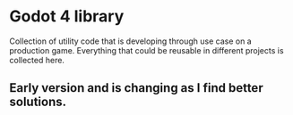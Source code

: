 # Godot 4 library

Collection of utility code that is developing through use case on a production game. Everything that could be reusable in different projects is collected here.
## Early version and is changing as I find better solutions.

